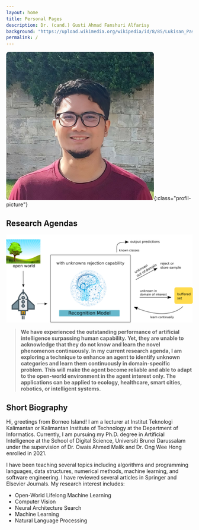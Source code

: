 ```yaml
---
layout: home
title: Personal Pages
description: Dr. (cand.) Gusti Ahmad Fanshuri Alfarisy
background: "https://upload.wikimedia.org/wikipedia/id/8/85/Lukisan_Pasar_Terapung_Banjarmasin.JPG"
permalink: /
---
```


[//]: # ([Petridish]&#40;https://github.com/peterdesmet/petridish&#41; is a Jekyll theme for research project websites. Or your personal blog or lab website. 👩‍🔬 It's mobile-friendly &#40;thanks to [Bootstrap 5]&#40;https://getbootstrap.com/docs/5.1/&#41;&#41;, free, easy to customize, and designed to work well with [GitHub Pages]&#40;https://pages.github.com/&#41;.)

![My picture - Gusti Ahmad Fanshuri Alfarisy](assets/theme/images/profil_pic_me.png){:class="profil-picture"}

## Research Agendas

![Current research agendas](assets/theme/images/main_illustration_final.png)
> **We have experienced the outstanding performance of artificial intelligence surpassing human capability. Yet, they are unable to acknowledge that they do not know and learn the novel phenomenon continuously. In my current research agenda, I am exploring a technique to enhance an agent to identify unknown categories and learn them continuously in domain-specific problem.  This will make the agent become reliable and able to adapt to the open-world environment in the agent interest only. The applications can be applied to ecology, healthcare, smart cities, robotics, or intelligent systems.**

## Short Biography

Hi, greetings from Borneo Island! I am a lecturer at Institut Teknologi Kalimantan or Kalimantan Institute of Technology at the Department of Informatics. Currently, I am pursuing my Ph.D. degree in Artificial Intelligence at the School of Digital Science, Universiti Brunei Darussalam under the supervision of Dr. Owais Ahmed Malik and Dr. Ong Wee Hong enrolled in 2021. 

I have been teaching several topics including algorithms and programming languages, data structures, numerical methods, machine learning, and software engineering. I have reviewed several articles in Springer and Elsevier Journals. My research interest includes:

- Open-World Lifelong Machine Learning
- Computer Vision
- Neural Architecture Search
- Machine Learning
- Natural Language Processing



